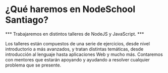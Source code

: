 # ¿Qué haremos en NodeSchool Santiago?

*** Trabajaremos en distintos talleres de NodeJS y JavaScript. ***

Los talleres están compuestos de una serie de ejercicios, desde nivel introductorio a más avanzados, y tratan distintas temáticas, desde introducción al lenguaje hasta aplicaciones Web y mucho más. Contaremos con mentores que estarán apoyando y ayudando a resolver cualquier problema que se presente.
